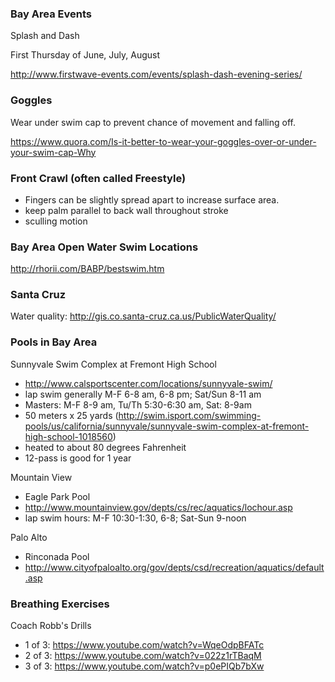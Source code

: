 ### Bay Area Events

Splash and Dash

First Thursday of June, July, August

http://www.firstwave-events.com/events/splash-dash-evening-series/


### Goggles

Wear under swim cap to prevent chance of movement and falling off.

https://www.quora.com/Is-it-better-to-wear-your-goggles-over-or-under-your-swim-cap-Why


### Front Crawl (often called Freestyle)

- Fingers can be slightly spread apart to increase surface area.
- keep palm parallel to back wall throughout stroke
- sculling motion


### Bay Area Open Water Swim Locations

http://rhorii.com/BABP/bestswim.htm



### Santa Cruz

Water quality: http://gis.co.santa-cruz.ca.us/PublicWaterQuality/


### Pools in Bay Area

Sunnyvale Swim Complex at Fremont High School
- http://www.calsportscenter.com/locations/sunnyvale-swim/
- lap swim generally M-F 6-8 am, 6-8 pm; Sat/Sun 8-11 am
- Masters: M-F 8-9 am, Tu/Th 5:30-6:30 am, Sat: 8-9am
- 50 meters x 25 yards (http://swim.isport.com/swimming-pools/us/california/sunnyvale/sunnyvale-swim-complex-at-fremont-high-school-1018560)
- heated to about 80 degrees Fahrenheit
- 12-pass is good for 1 year

Mountain View
- Eagle Park Pool
- http://www.mountainview.gov/depts/cs/rec/aquatics/lochour.asp
- lap swim hours: M-F 10:30-1:30, 6-8; Sat-Sun 9-noon

Palo Alto
- Rinconada Pool
- http://www.cityofpaloalto.org/gov/depts/csd/recreation/aquatics/default.asp


### Breathing Exercises

Coach Robb's Drills
* 1 of 3: https://www.youtube.com/watch?v=WqeOdpBFATc
* 2 of 3: https://www.youtube.com/watch?v=022z1rTBaqM
* 3 of 3: https://www.youtube.com/watch?v=p0ePIQb7bXw